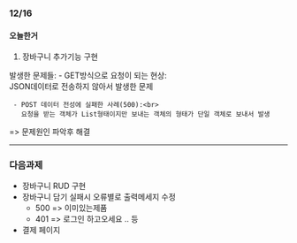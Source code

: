 ### 12/16

#### 오늘한거

1. 장바구니 추가기능 구현

  발생한 문제들:
     - GET방식으로 요청이 되는 현상: <br>JSON데이터로 전송하지 않아서 발생한 문제

     - POST 데이터 전성에 실패한 사례(500):<br>
       요청을 받는 객체가 List형태이지만 보내는 객체의 형태가 단일 객체로 보내서 발생

 => 문제원인 파악후 해결

---
### 다음과제

- 장바구니 RUD 구현
- 장바구니 담기 실패시 오류별로 출력메세지 수정
   - 500 => 이미있는제품
   - 401 => 로그인 하고오세요 .. 등
- 결제 페이지
